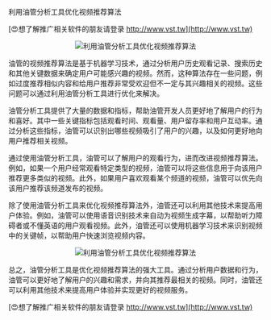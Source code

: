 利用油管分析工具优化视频推荐算法

[😍想了解推广相关软件的朋友请登录 http://www.vst.tw](http://www.vst.tw)

 <center><img src="https://vst.tw/MP4/tuiguang/png/4.png" alt="利用油管分析工具优化视频推荐算法"></center>

油管的视频推荐算法是基于机器学习技术，通过分析用户历史观看记录、搜索历史和其他关键数据来确定用户可能感兴趣的视频。然而，这种算法存在一些问题，例如过度推荐相似内容和给用户推荐非常受欢迎但不一定与其兴趣相关的视频。这些问题可以通过利用油管分析工具进行优化来解决。

油管分析工具提供了大量的数据和指标，帮助油管开发人员更好地了解用户的行为和喜好。其中一些关键指标包括观看时间、观看量、用户留存率和用户互动率。通过分析这些指标，油管可以识别出哪些视频吸引了用户的兴趣，以及如何更好地向用户推荐相关视频。

通过使用油管分析工具，油管可以了解用户的观看行为，进而改进视频推荐算法。例如，如果一个用户经常观看特定类型的视频，油管可以将这些信息用于向该用户推荐更多类似的视频。此外，如果用户喜欢观看某个频道的视频，油管可以优先向该用户推荐该频道发布的视频。

除了使用油管分析工具来优化视频推荐算法外，油管还可以利用其他技术来提高用户体验。例如，油管可以使用语音识别技术来自动为视频生成字幕，以帮助听力障碍者或不懂英语的用户观看视频。此外，油管还可以使用机器学习技术来识别视频中的关键帧，以帮助用户快速浏览视频内容。

 <center><img src="https://vst.tw/MP4/tuiguang/png/6.png" alt="利用油管分析工具优化视频推荐算法"></center>

总之，油管分析工具是优化视频推荐算法的强大工具。通过分析用户数据和行为，油管可以更好地了解用户的兴趣和需求，并向其推荐最相关的视频。同时，油管还可以利用其他技术来提高用户体验并实现更好的视频服务。

[😍想了解推广相关软件的朋友请登录 http://www.vst.tw](http://www.vst.tw)




